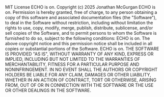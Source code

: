 MIT License 
ECHO is on.
Copyright \(c\) 2025 Jonathan McGurgan 
ECHO is on.
Permission is hereby granted, free of charge, to any person obtaining a copy 
of this software and associated documentation files \(the "Software"\), to deal 
in the Software without restriction, including without limitation the rights 
to use, copy, modify, merge, publish, distribute, sublicense, and/or sell 
copies of the Software, and to permit persons to whom the Software is 
furnished to do so, subject to the following conditions: 
ECHO is on.
The above copyright notice and this permission notice shall be included in all 
copies or substantial portions of the Software. 
ECHO is on.
THE SOFTWARE IS PROVIDED "AS IS", WITHOUT WARRANTY OF ANY KIND, EXPRESS OR 
IMPLIED, INCLUDING BUT NOT LIMITED TO THE WARRANTIES OF MERCHANTABILITY, 
FITNESS FOR A PARTICULAR PURPOSE AND NONINFRINGEMENT. IN NO EVENT SHALL THE 
AUTHORS OR COPYRIGHT HOLDERS BE LIABLE FOR ANY CLAIM, DAMAGES OR OTHER 
LIABILITY, WHETHER IN AN ACTION OF CONTRACT, TORT OR OTHERWISE, ARISING FROM, 
OUT OF OR IN CONNECTION WITH THE SOFTWARE OR THE USE OR OTHER DEALINGS IN THE 
SOFTWARE. 
